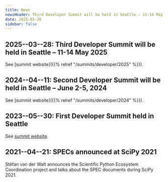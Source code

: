 ```yaml
---
title: News
newsHeader: Third Developer Summit will be held in Seattle – 11-14 May 2025
date: 2025-03-28
sidebar: false
---
```


## 2025--03--28: Third Developer Summit will be held in Seattle – 11-14 May 2025

See [summit website]({{% relref "/summits/developer/2025" %}}).

## 2024--04--11: Second Developer Summit will be held in Seattle – June 2-5, 2024

See [summit website]({{% relref "/summits/developer/2024" %}}).

## 2023--05--30: First Developer Summit held in Seattle

See [summit website](/summits/developer/2023).

## 2021--04--21: SPECs announced at SciPy 2021

Stéfan van der Walt announces the Scientific Python Ecosystem Coordination project and
talks about the SPEC documents during SciPy 2021.

<!-- youtube id=JjQM83nKZbk loading=lazy -->
